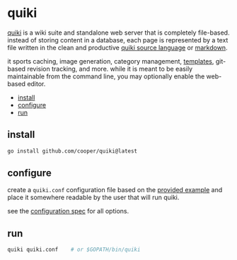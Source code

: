 # quiki

[quiki](https://quiki.rlygd.net) is a wiki suite and standalone web server that is
completely file-based. instead of storing content in a database, each page is
represented by a text file written in the clean and productive
[quiki source language](doc/language.md) or [markdown](doc/markdown.md).

it sports caching, image generation, category management, [templates](doc/models.md),
git-based revision tracking, and more. while it is meant to be easily maintainable
from the command line, you may optionally enable the web-based editor.

* [install](#install)
* [configure](#configure)
* [run](#run)

## install

```sh
go install github.com/cooper/quiki@latest
```

## configure

create a `quiki.conf` configuration file based on the
[provided example](quiki.conf.example) and place it somewhere readable by the user
that will run quiki.

see the [configuration spec](doc/configuration.md) for all options.

## run

```sh
quiki quiki.conf    # or $GOPATH/bin/quiki
```